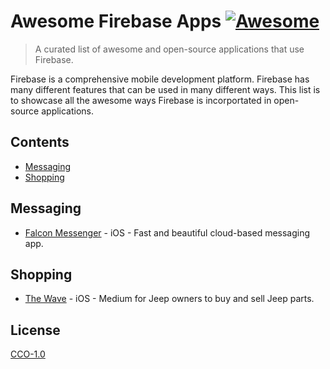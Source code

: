 # Awesome Firebase Apps [![Awesome](https://awesome.re/badge.svg)](https://awesome.re)
> A curated list of awesome and open-source applications that use Firebase.

Firebase is a comprehensive mobile development platform. Firebase has many different features that can be used in many different ways. This list is to showcase all the awesome ways Firebase is incorportated in open-source applications.

## Contents
- [Messaging](#messaging)
- [Shopping](#shopping)

## Messaging
- [Falcon Messenger](https://github.com/RMizin/FalconMessenger) - iOS - Fast and beautiful cloud-based messaging app.

## Shopping
- [The Wave](https://github.com/xYello/ThePost) - iOS - Medium for Jeep owners to buy and sell Jeep parts.

## License
[CCO-1.0](https://raw.githubusercontent.com/SirArkimedes/awesome-firebase-apps/master/LICENSE)
